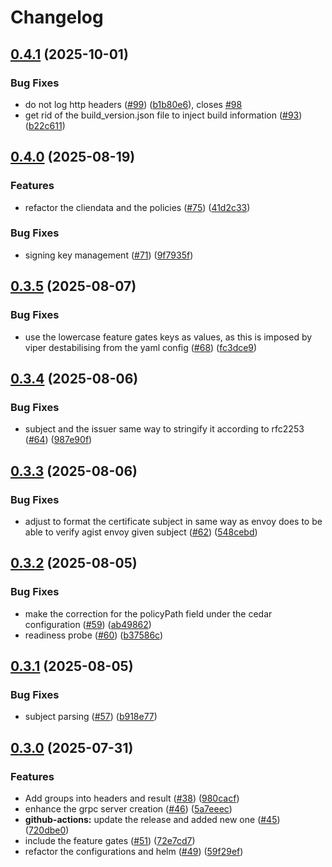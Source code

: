 # Changelog

## [0.4.1](https://github.com/openkcm/extauthz/compare/v0.4.0...v0.4.1) (2025-10-01)


### Bug Fixes

* do not log http headers ([#99](https://github.com/openkcm/extauthz/issues/99)) ([b1b80e6](https://github.com/openkcm/extauthz/commit/b1b80e65f60da0d3c389714b37f858747e763cce)), closes [#98](https://github.com/openkcm/extauthz/issues/98)
* get rid of the build_version.json file to inject build information ([#93](https://github.com/openkcm/extauthz/issues/93)) ([b22c611](https://github.com/openkcm/extauthz/commit/b22c6113f113c73ea6bcf255f270d9ff8012fe6c))

## [0.4.0](https://github.com/openkcm/extauthz/compare/v0.3.5...v0.4.0) (2025-08-19)


### Features

* refactor the cliendata and the policies ([#75](https://github.com/openkcm/extauthz/issues/75)) ([41d2c33](https://github.com/openkcm/extauthz/commit/41d2c33e698ca212b307f63a23aeaeb66dcc2377))


### Bug Fixes

* signing key management ([#71](https://github.com/openkcm/extauthz/issues/71)) ([9f7935f](https://github.com/openkcm/extauthz/commit/9f7935fd4011d369b427b805f6c91af948377a11))

## [0.3.5](https://github.com/openkcm/extauthz/compare/v0.3.4...v0.3.5) (2025-08-07)


### Bug Fixes

* use the lowercase feature gates keys as values, as this is imposed by viper destabilising from the yaml config ([#68](https://github.com/openkcm/extauthz/issues/68)) ([fc3dce9](https://github.com/openkcm/extauthz/commit/fc3dce91576442fa529839131ceae1e36042fd35))

## [0.3.4](https://github.com/openkcm/extauthz/compare/v0.3.3...v0.3.4) (2025-08-06)


### Bug Fixes

* subject and the issuer same way to stringify it according to rfc2253 ([#64](https://github.com/openkcm/extauthz/issues/64)) ([987e90f](https://github.com/openkcm/extauthz/commit/987e90f5079e710a5a0b2b7a26b56cc008c25ab9))

## [0.3.3](https://github.com/openkcm/extauthz/compare/v0.3.2...v0.3.3) (2025-08-06)


### Bug Fixes

* adjust to format the certificate subject in same way as envoy does to be able to verify agist envoy given subject ([#62](https://github.com/openkcm/extauthz/issues/62)) ([548cebd](https://github.com/openkcm/extauthz/commit/548cebd08c433c550f16c468040afcd0b1e812fe))

## [0.3.2](https://github.com/openkcm/extauthz/compare/v0.3.1...v0.3.2) (2025-08-05)


### Bug Fixes

* make the correction for the policyPath field under the cedar configuration ([#59](https://github.com/openkcm/extauthz/issues/59)) ([ab49862](https://github.com/openkcm/extauthz/commit/ab498620212151f9ed372d76df6fe6bef41f4de5))
* readiness probe ([#60](https://github.com/openkcm/extauthz/issues/60)) ([b37586c](https://github.com/openkcm/extauthz/commit/b37586c80dce3a58fde7910d8d910316da06620e))

## [0.3.1](https://github.com/openkcm/extauthz/compare/v0.3.0...v0.3.1) (2025-08-05)


### Bug Fixes

* subject parsing ([#57](https://github.com/openkcm/extauthz/issues/57)) ([b918e77](https://github.com/openkcm/extauthz/commit/b918e77baa42744c7abe675cb03d0c29916abe05))

## [0.3.0](https://github.com/openkcm/extauthz/compare/v0.2.3...v0.3.0) (2025-07-31)


### Features

* Add groups into headers and result ([#38](https://github.com/openkcm/extauthz/issues/38)) ([980cacf](https://github.com/openkcm/extauthz/commit/980cacf8ec78fde3e201e3dfdd0af28f12279131))
* enhance the grpc server creation ([#46](https://github.com/openkcm/extauthz/issues/46)) ([5a7eeec](https://github.com/openkcm/extauthz/commit/5a7eeec06f2b670f053aead099f6d72ee396bf4f))
* **github-actions:** update the release and added new one ([#45](https://github.com/openkcm/extauthz/issues/45)) ([720dbe0](https://github.com/openkcm/extauthz/commit/720dbe05f970d02e8832db3bf698babdabacad16))
* include the feature gates ([#51](https://github.com/openkcm/extauthz/issues/51)) ([72e7cd7](https://github.com/openkcm/extauthz/commit/72e7cd7c67b56e11c53bf2c5ead0e3bded568507))
* refactor the configurations and helm ([#49](https://github.com/openkcm/extauthz/issues/49)) ([59f29ef](https://github.com/openkcm/extauthz/commit/59f29efb6d842d54f65d316a2b23b7842d588674))
